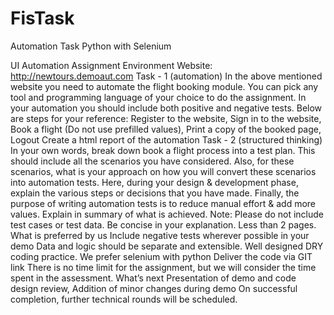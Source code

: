 # FisTask
Automation Task Python with Selenium

UI Automation Assignment
Environment
Website: http://newtours.demoaut.com
Task - 1 (automation)
In the above mentioned website you need to automate the flight booking module. You can pick any tool and programming language of your choice to do the assignment. In your automation you should include both positive and negative tests.
Below are steps for your reference:
Register to the website, Sign in to the website, Book a flight (Do not use prefilled values), Print a copy of the booked page, Logout
Create a html report of the automation
Task - 2 (structured thinking)
In your own words, break down book a flight process into a test plan. This should include all the scenarios you have considered. Also, for these scenarios, what is your approach on how you will convert these scenarios into automation tests. Here, during your design & development phase, explain the various steps or decisions that you have made. Finally, the purpose of writing automation tests is to reduce manual effort & add more values. Explain in summary of what is achieved.
Note: Please do not include test cases or test data. Be concise in your explanation. Less than 2 pages.
What is preferred by us
Include negative tests wherever possible in your demo
Data and logic should be separate and extensible. Well designed DRY coding practice.
We prefer selenium with python
Deliver the code via GIT link
There is no time limit for the assignment, but we will consider the time spent in the assessment.
What’s next
Presentation of demo and code design review, Addition of minor changes during demo
On successful completion, further technical rounds will be scheduled.
